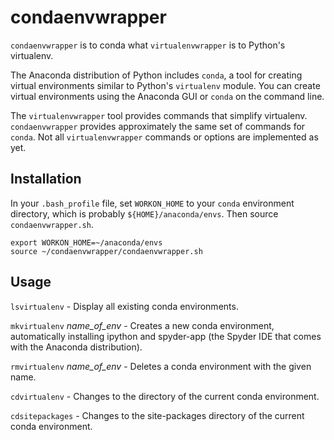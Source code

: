 # condaenvwrapper

`condaenvwrapper` is to conda what `virtualenvwrapper` is to Python's virtualenv. 

The Anaconda distribution of Python includes `conda`, a tool for creating virtual environments similar to Python's `virtualenv` module. You can create virtual environments using the Anaconda GUI or `conda` on the command line. 

The `virtualenvwrapper` tool provides commands that simplify virtualenv. `condaenvwrapper` provides approximately the same set of commands for `conda`. Not all `virtualenvwrapper` commands or options are implemented as yet.

## Installation

In your `.bash_profile` file, set `WORKON_HOME` to your `conda` environment directory, which is probably `${HOME}/anaconda/envs`. Then source `condaenvwrapper.sh`.

```
export WORKON_HOME=~/anaconda/envs
source ~/condaenvwrapper/condaenvwrapper.sh   
```

## Usage

`lsvirtualenv` - Display all existing conda environments.

`mkvirtualenv` *name_of_env* - Creates a new conda environment, automatically installing ipython and spyder-app (the Spyder IDE that comes with the Anaconda distribution).

`rmvirtualenv` *name_of_env* - Deletes a conda environment with the given name.

`cdvirtualenv` - Changes to the directory of the current conda environment.

`cdsitepackages` - Changes to the site-packages directory of the current conda environment.


